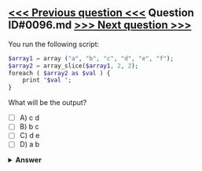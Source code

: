 [<<< Previous question <<<](0095.md)   Question ID#0096.md   [>>> Next question >>>](0097.md)
---

You run the following script:
```php
$array1 = array ("a", "b", "c", "d", "e", "f");
$array2 = array_slice($array1, 2, 2);
foreach ( $array2 as $val ) {
    print "$val ";
}
```
What will be the output?

- [ ] A) c d
- [ ] B) b c
- [ ] C) d e
- [ ] D) a b

<details><summary><b>Answer</b></summary>
<p>
  Answer: <strong>A</strong>
</p>
</details>
